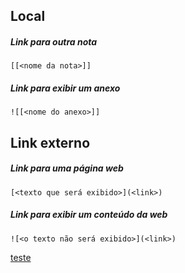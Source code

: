 ## Local
##### Link para outra nota
```
[[<nome da nota>]]
```
##### Link para exibir um anexo
```
![[<nome do anexo>]]
```

## Link externo
##### Link para uma página web
```
[<texto que será exibido>](<link>)
```
##### Link para exibir um conteúdo da web
```
![<o texto não será exibido>](<link>)
```

[teste](0%20-%20Obsidian)